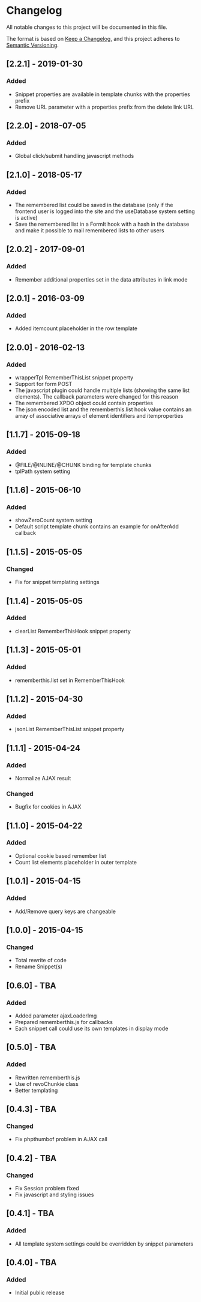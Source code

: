 # Changelog
All notable changes to this project will be documented in this file.

The format is based on [Keep a Changelog](https://keepachangelog.com/en/1.0.0/),
and this project adheres to [Semantic Versioning](https://semver.org/spec/v2.0.0.html).

## [2.2.1] - 2019-01-30
### Added
- Snippet properties are available in template chunks with the properties prefix
- Remove URL parameter with a properties prefix from the delete link URL

## [2.2.0] - 2018-07-05
### Added
- Global click/submit handling javascript methods

## [2.1.0] - 2018-05-17
### Added
- The remembered list could be saved in the database (only if the frontend user is logged into the site and the useDatabase system setting is active)
- Save the remembered list in a FormIt hook with a hash in the database and make it possible to mail remembered lists to other users

## [2.0.2] - 2017-09-01
### Added
- Remember additional properties set in the data attributes in link mode

## [2.0.1] - 2016-03-09
### Added
- Added itemcount placeholder in the row template

## [2.0.0] - 2016-02-13
### Added
- wrapperTpl RememberThisList snippet property
- Support for form POST
- The javascript plugin could handle multiple lists (showing the same list elements). The callback parameters were changed for this reason
- The remembered XPDO object could contain properties
- The json encoded list and the rememberthis.list hook value contains an array of associative arrays of element identifiers and itemproperties

## [1.1.7] - 2015-09-18
### Added
- @FILE/@INLINE/@CHUNK binding for template chunks
- tplPath system setting

## [1.1.6] - 2015-06-10
### Added
- showZeroCount system setting
- Default script template chunk contains an example for onAfterAdd callback

## [1.1.5] - 2015-05-05
### Changed
- Fix for snippet templating settings

## [1.1.4] - 2015-05-05
### Added
- clearList RememberThisHook snippet property

## [1.1.3] - 2015-05-01
### Added
- rememberthis.list set in RememberThisHook

## [1.1.2] - 2015-04-30
### Added
- jsonList RememberThisList snippet property

## [1.1.1] - 2015-04-24
### Added
- Normalize AJAX result
### Changed
- Bugfix for cookies in AJAX

## [1.1.0] - 2015-04-22
### Added
- Optional cookie based remember list
- Count list elements placeholder in outer template

## [1.0.1] - 2015-04-15
### Added
- Add/Remove query keys are changeable

## [1.0.0] - 2015-04-15
### Changed
- Total rewrite of code
- Rename Snippet(s)

## [0.6.0] - TBA
### Added
- Added parameter ajaxLoaderImg
- Prepared rememberthis.js for callbacks
- Each snippet call could use its own templates in display mode

## [0.5.0] - TBA
### Added
- Rewritten rememberthis.js
- Use of revoChunkie class
- Better templating

## [0.4.3] - TBA
### Changed
- Fix phpthumbof problem in AJAX call

## [0.4.2] - TBA
### Changed
- Fix Session problem fixed
- Fix javascript and styling issues

## [0.4.1] - TBA
### Added
- All template system settings could be overridden by snippet parameters

## [0.4.0] - TBA
### Added
- Initial public release
